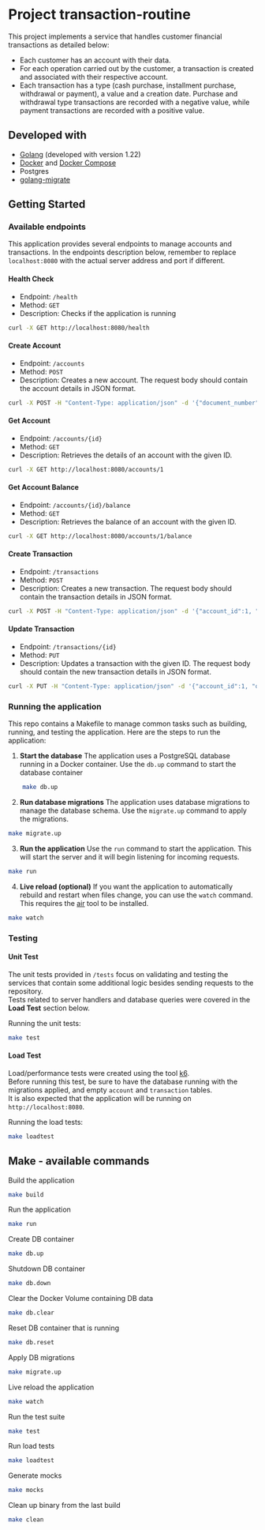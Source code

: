 # Project transaction-routine

This project implements a service that handles customer financial transactions as detailed below:

- Each customer has an account with their data.  
- For each operation carried out by the customer, a transaction is created and associated with their respective account.  
- Each transaction has a type (cash purchase, installment purchase, withdrawal or payment), a value and a creation date. Purchase and withdrawal type transactions are recorded with a negative value, while payment transactions are recorded with a positive value.

## Developed with

- [Golang](https://go.dev/doc/install) (developed with version 1.22)
- [Docker](https://docs.docker.com/engine/install/) and [Docker Compose](https://docs.docker.com/compose/install/)
- Postgres
- [golang-migrate](https://github.com/golang-migrate/migrate)

## Getting Started

### Available endpoints

This application provides several endpoints to manage accounts and transactions.
In the endpoints description below, remember to replace `localhost:8080` with the actual server address and port if different.

#### Health Check

- Endpoint: `/health`
- Method: `GET`
- Description: Checks if the application is running

```bash
curl -X GET http://localhost:8080/health
```

#### Create Account

- Endpoint: `/accounts`
- Method: `POST`
- Description: Creates a new account. The request body should contain the account details in JSON format.

```bash
curl -X POST -H "Content-Type: application/json" -d '{"document_number":"12345678900"}' http://localhost:8080/accounts
```

#### Get Account

- Endpoint: `/accounts/{id}`
- Method: `GET`
- Description: Retrieves the details of an account with the given ID.

```bash
curl -X GET http://localhost:8080/accounts/1
```

#### Get Account Balance

- Endpoint: `/accounts/{id}/balance`
- Method: `GET`
- Description: Retrieves the balance of an account with the given ID.

```bash
curl -X GET http://localhost:8080/accounts/1/balance
```

#### Create Transaction

- Endpoint: `/transactions`
- Method: `POST`
- Description: Creates a new transaction. The request body should contain the transaction details in JSON format.

```bash
curl -X POST -H "Content-Type: application/json" -d '{"account_id":1, "operation_type_id":1, "amount":123.45}' http://localhost:8080/transactions
```

#### Update Transaction

- Endpoint: `/transactions/{id}`
- Method: `PUT`
- Description: Updates a transaction with the given ID. The request body should contain the new transaction details in JSON format.

```bash
curl -X PUT -H "Content-Type: application/json" -d '{"account_id":1, "operation_type_id":1, "amount":123.45}' http://localhost:8080/transactions/1
```

### Running the application

This repo contains a Makefile to manage common tasks such as building, running, and testing the application. Here are the steps to run the application:

1. **Start the database**
The application uses a PostgreSQL database running in a Docker container. Use the `db.up` command to start the database container

```bash
    make db.up
```

2. **Run database migrations**
The application uses database migrations to manage the database schema. Use the `migrate.up` command to apply the migrations.

```bash
make migrate.up
```

3. **Run the application**
Use the `run` command to start the application. This will start the server and it will begin listening for incoming requests.

```bash
make run
```

4. **Live reload (optional)**
If you want the application to automatically rebuild and restart when files change, you can use the `watch` command. This requires the [air](https://github.com/cosmtrek/air) tool to be installed.

```bash
make watch
```

### Testing

#### Unit Test

The unit tests provided in `/tests` focus on validating and testing the services that contain some additional logic besides sending requests to the repository.  
Tests related to server handlers and database queries were covered in the **Load Test** section below.

Running the unit tests:

```bash
make test
```

#### Load Test

Load/performance tests were created using the tool [k6](https://grafana.com/docs/k6/latest/).  
Before running this test, be sure to have the database running with the migrations applied, and empty `account` and `transaction` tables.  
It is also expected that the application will be running on `http://localhost:8080`.  

Running the load tests:

```bash
make loadtest
```

## Make - available commands

Build the application
```bash
make build
```

Run the application
```bash
make run
```

Create DB container
```bash
make db.up
```

Shutdown DB container
```bash
make db.down
```

Clear the Docker Volume containing DB data
```bash
make db.clear
```

Reset DB container that is running
```bash
make db.reset
```

Apply DB migrations
```bash
make migrate.up
```

Live reload the application
```bash
make watch
```

Run the test suite
```bash
make test
```

Run load tests
```bash
make loadtest
```

Generate mocks
```bash
make mocks
```

Clean up binary from the last build
```bash
make clean
```
